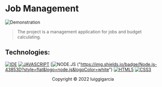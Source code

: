 # Job Management

<img src="" alt="Demonstration">

> The project is a management application for jobs and budget calculating. 



## Technologies:

[![IDE](https://img.shields.io/badge/Visual_studio_code-0078D4?style=for-the-badge&logo=visual%20studio%20code&logoColor=white)](https://code.visualstudio.com/)
[![JAVASCRIPT](https://img.shields.io/badge/JavaScript-F7DF1E?style=for-the-badge&logo=javascript&logoColor=black)](https://developer.mozilla.org/pt-BR/docs/Web/JavaScript)
[![NODE.JS](https://img.shields.io/badge/Node.js-43853D?style=flat&logo=node.js&logoColor=white)
("https://img.shields.io/badge/Node.js-43853D?style=flat&logo=node.js&logoColor=white")
[![HTML5](https://img.shields.io/badge/HTML5-E34F26?style=for-the-badge&logo=html5&logoColor=white)](https://developer.mozilla.org/pt-BR/docs/Web/HTML)
[![CSS3](https://img.shields.io/badge/CSS3-1572B6?style=for-the-badge&logo=css3&logoColor=white)](https://developer.mozilla.org/pt-BR/docs/Web/CSS)


<p align="center">Copyright © 2022 luiggigarcia</p>